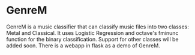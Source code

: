 # GenreM
GenreM is a music classifier that can classify music files into two classes: Metal and Classical. It uses Logistic Regression and
octave's fminunc function for the binary classification. Support for other classes will be added soon. There is a webapp in flask
as a demo of GenreM.

